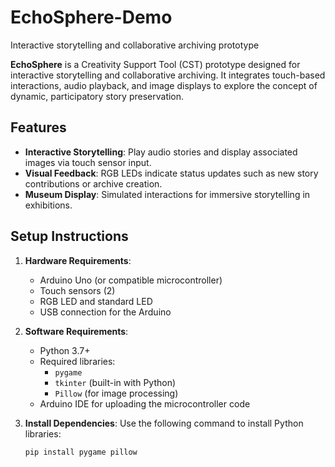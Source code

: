 # EchoSphere-Demo
Interactive storytelling and collaborative archiving prototype

**EchoSphere** is a Creativity Support Tool (CST) prototype designed for interactive storytelling and collaborative archiving. It integrates touch-based interactions, audio playback, and image displays to explore the concept of dynamic, participatory story preservation.

## Features
- **Interactive Storytelling**: Play audio stories and display associated images via touch sensor input.
- **Visual Feedback**: RGB LEDs indicate status updates such as new story contributions or archive creation.
- **Museum Display**: Simulated interactions for immersive storytelling in exhibitions.

## Setup Instructions
1. **Hardware Requirements**:
   - Arduino Uno (or compatible microcontroller)
   - Touch sensors (2)
   - RGB LED and standard LED
   - USB connection for the Arduino

2. **Software Requirements**:
   - Python 3.7+
   - Required libraries:
     - `pygame`
     - `tkinter` (built-in with Python)
     - `Pillow` (for image processing)
   - Arduino IDE for uploading the microcontroller code

3. **Install Dependencies**:
   Use the following command to install Python libraries:
   ```bash
   pip install pygame pillow
